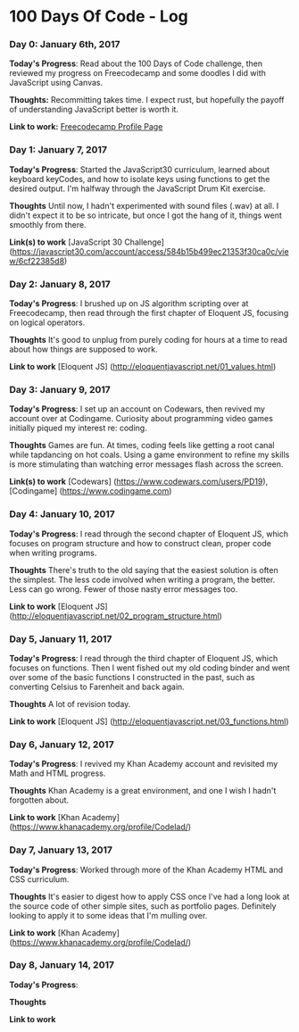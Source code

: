 # 100 Days Of Code - Log

### Day 0: January 6th, 2017

**Today's Progress**: Read about the 100 Days of Code challenge, then reviewed my progress on Freecodecamp and some doodles I did with JavaScript using Canvas.

**Thoughts:** Recommitting takes time. I expect rust, but hopefully the payoff of understanding JavaScript better is worth it.

**Link to work:** [Freecodecamp Profile Page](https://www.freecodecamp.com/pd19)

### Day 1: January 7, 2017

**Today's Progress**: Started the JavaScript30 curriculum, learned about keyboard keyCodes, and how to isolate keys using functions  to get the desired output. I'm halfway through the JavaScript Drum Kit exercise.

**Thoughts** Until now, I hadn't experimented with sound files (.wav) at all. I didn't expect it to be so intricate, but once I got the hang of it, things went smoothly from there.

**Link(s) to work** [JavaScript 30 Challenge] (https://javascript30.com/account/access/584b15b499ec21353f30ca0c/view/6cf22385d8)

### Day 2: January 8, 2017

**Today's Progress**: I brushed up on JS algorithm scripting over at Freecodecamp, then read through the first chapter of Eloquent JS, focusing on logical operators.

**Thoughts** It's good to unplug from purely coding for hours at a time to read about how things are supposed to work.

**Link to work** [Eloquent JS] (http://eloquentjavascript.net/01_values.html)

### Day 3: January 9, 2017

**Today's Progress**: I set up an account on Codewars, then revived my account over at Codingame. Curiosity about programming video games initially piqued my interest re: coding. 

**Thoughts** Games are fun. At times, coding feels like getting a root canal while tapdancing on hot coals. Using a game environment to refine my skills is more stimulating than watching error messages flash across the screen.

**Link(s) to work** [Codewars] (https://www.codewars.com/users/PD19), [Codingame] (https://www.codingame.com)

### Day 4: January 10, 2017

**Today's Progress**: I read through the second chapter of Eloquent JS, which focuses on program structure and how to construct clean, proper code when writing programs.

**Thoughts** There's truth to the old saying that the easiest solution is often the simplest. The less code involved when writing a program, the better. Less can go wrong. Fewer of those nasty error messages too.

**Link to work** [Eloquent JS] (http://eloquentjavascript.net/02_program_structure.html)

### Day 5, January 11, 2017

**Today's Progress**: I read through the third chapter of Eloquent JS, which focuses on functions. Then I went fished out my old coding binder and went over some of the basic functions I constructed in the past, such as converting Celsius to Farenheit and back again.

**Thoughts** A lot of revision today. 

**Link to work** [Eloquent JS] (http://eloquentjavascript.net/03_functions.html)

### Day 6, January 12, 2017

**Today's Progress**: I revived my Khan Academy account and revisited my Math and HTML progress. 

**Thoughts** Khan Academy is a great environment, and one I wish I hadn't forgotten about.

**Link to work** [Khan Academy] (https://www.khanacademy.org/profile/Codelad/)

### Day 7, January 13, 2017

**Today's Progress**: Worked through more of the Khan Academy HTML and CSS curriculum.

**Thoughts** It's easier to digest how to apply CSS once I've had a long look at the source code of other simple sites, such as portfolio pages. Definitely looking to apply it to some ideas that I'm mulling over.

**Link to work** [Khan Academy] (https://www.khanacademy.org/profile/Codelad/)

### Day 8, January 14, 2017

**Today's Progress**:

**Thoughts**

**Link to work**
